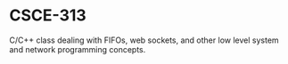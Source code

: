 # CSCE-313
C/C++ class dealing with FIFOs, web sockets, and other low level system and network programming concepts.
